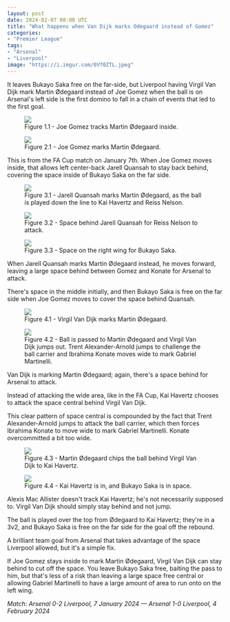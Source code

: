 ```yaml
---
layout: post
date: 2024-02-07 08:00 UTC
title: "What happens when Van Dijk marks Odegaard instead of Gomez"
categories:
- "Premier League"
tags:
- "Arsenal"
- "Liverpool"
image: "https://i.imgur.com/0Vf0ZTL.jpeg"
---
```


It leaves Bukayo Saka free on the far-side, but Liverpool having Virgil Van Dijk mark Martin Ødegaard instead of Joe Gomez when the ball is on Arsenal's left side is the first domino to fall in a chain of events that led to the first goal.

<!---more--->

<figure>
    <img src="https://i.imgur.com/Z429750.jpeg">
    <figcaption>Figure 1.1 - Joe Gomez tracks Martin Ødegaard inside. </figcaption>
</figure> 

<figure>
    <img src="https://i.imgur.com/WFyMn4c.jpeg">
    <figcaption>Figure 2.1 - Joe Gomez marks Martin Ødegaard. </figcaption>
</figure> 

This is from the FA Cup match on January 7th. When Joe Gomez moves inside, that allows left center-back Jarell Quansah to stay back behind, covering the space inside of Bukayo Saka on the far side. 

<figure>
    <img src="https://i.imgur.com/Ucpczro.jpeg">
    <figcaption>Figure 3.1 - Jarell Quansah marks Martin Ødegaard, as the ball is played down the line to Kai Havertz and Reiss Nelson. </figcaption>
</figure> 

<figure>
    <img src="https://i.imgur.com/E5p3ZVS.jpeg">
    <figcaption>Figure 3.2 - Space behind Jarell Quansah for Reiss Nelson to attack.</figcaption>
</figure> 

<figure>
    <img src="https://i.imgur.com/BxiqymJ.jpeg">
    <figcaption>Figure 3.3 - Space on the right wing for Bukayo Saka.</figcaption>
</figure> 

When Jarell Quansah marks Martin Ødegaard instead, he moves forward, leaving a large space behind between Gomez and Konate for Arsenal to attack. 

There's space in the middle initially, and then Bukayo Saka is free on the far side when Joe Gomez moves to cover the space behind Quansah. 

<figure>
    <img src="https://i.imgur.com/iQykFMq.jpeg">
    <figcaption>Figure 4.1 - Virgil Van Dijk marks Martin Ødegaard. </figcaption>
</figure> 

<figure>
    <img src="https://i.imgur.com/0Vf0ZTL.jpeg">
    <figcaption>Figure 4.2 - Ball is passed to Martin Ødegaard and Virgil Van Dijk jumps out. Trent Alexander-Arnold jumps to challenge the ball carrier and Ibrahima Konate moves wide to mark Gabriel Martinelli.</figcaption>
</figure> 

Van Dijk is marking Martin Ødegaard; again, there's a space behind for Arsenal to attack. 

Instead of attacking the wide area, like in the FA Cup, Kai Havertz chooses to attack the space central behind Virgil Van Dijk.

This clear pattern of space central is compounded by the fact that Trent Alexander-Arnold jumps to attack the ball carrier, which then forces Ibrahima Konate to move wide to mark Gabriel Martinelli. Konate overcommitted a bit too wide. 

<figure>
    <img src="https://i.imgur.com/cwNA0Yu.jpeg">
    <figcaption>Figure 4.3 - Martin Ødegaard chips the ball behind Virgil Van Dijk to Kai Havertz.</figcaption>
</figure> 

<figure>
    <img src="https://i.imgur.com/VxDPQ0O.jpeg">
    <figcaption>Figure 4.4 - Kai Havertz is in, and Bukayo Saka is in space.</figcaption>
</figure> 

Alexis Mac Allister doesn't track Kai Havertz; he's not necessarily supposed to. Virgil Van Dijk should simply stay behind and not jump. 

The ball is played over the top from Ødegaard to Kai Havertz; they're in a 3v2, and Bukayo Saka is free on the far side for the goal off the rebound. 

A brilliant team goal from Arsenal that takes advantage of the space Liverpool allowed, but it's a simple fix. 

If Joe Gomez stays inside to mark Martin Ødegaard, Virgil Van Dijk can stay behind to cut off the space. You leave Bukayo Saka free, baiting the pass to him, but that's less of a risk than leaving a large space free central or allowing Gabriel Martinelli to have a large amount of area to run onto on the left wing. 

*Match: Arsenal 0-2 Liverpool, 7 January 2024 — Arsenal 1-0 Liverpool, 4 February 2024*
